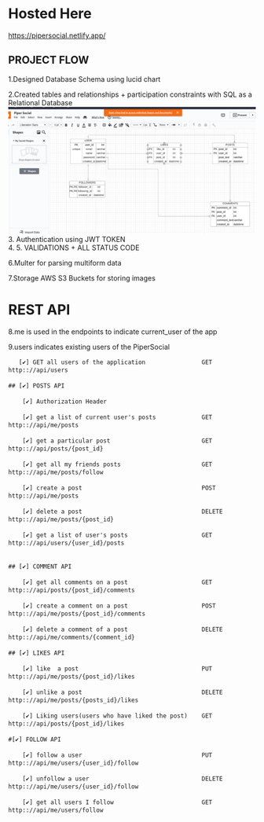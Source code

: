 # Hosted Here
https://pipersocial.netlify.app/
## PROJECT FLOW

1.Designed Database Schema using lucid chart

2.Created tables and relationships + participation constraints with SQL as a Relational Database
![](server/Piper.png)
3. Authentication using JWT TOKEN  
4. 
5. VALIDATIONS + ALL STATUS CODE

6.Multer for parsing multiform data

7.Storage AWS S3 Buckets for storing images 

# REST API
8.me is used in the endpoints to indicate current_user of the app

9.users indicates existing users of the PiperSocial    

       [✔] GET all users of the application                GET       http:://api/users

    ## [✔] POSTS API

        [✔] Authorization Header

        [✔] get a list of current user's posts             GET      http:://api/me/posts

        [✔] get a particular post                          GET      http:://api/posts/{post_id}

        [✔] get all my friends posts                       GET      http:://api/me/posts/follow

        [✔] create a post                                  POST     http:://api/me/posts

        [✔] delete a post                                  DELETE   http:://api/me/posts/{post_id}

        [✔] get a list of user's posts                     GET      http:://api/users/{user_id}/posts


    ## [✔] COMMENT API

        [✔] get all comments on a post                     GET      http:://api/posts/{post_id}/comments

        [✔] create a comment on a post                     POST     http:://api/me/posts/{post_id}/comments

        [✔] delete a comment of a post                     DELETE   http:://api/me/comments/{comment_id}

    ## [✔] LIKES API

        [✔] like  a post                                   PUT      http:://api/me/posts/{post_id}/likes

        [✔] unlike a post                                  DELETE   http:://api/me/posts/{posts_id}/likes

        [✔] Liking users(users who have liked the post)    GET      http:://api/posts/{post_id}/likes

    #[✔] FOLLOW API

        [✔] follow a user                                  PUT      http:://api/me/users/{user_id}/follow

        [✔] unfollow a user                                DELETE   http:://api/me/users/{user_id}/follow

        [✔] get all users I follow                         GET      http:://api/me/users/follow




